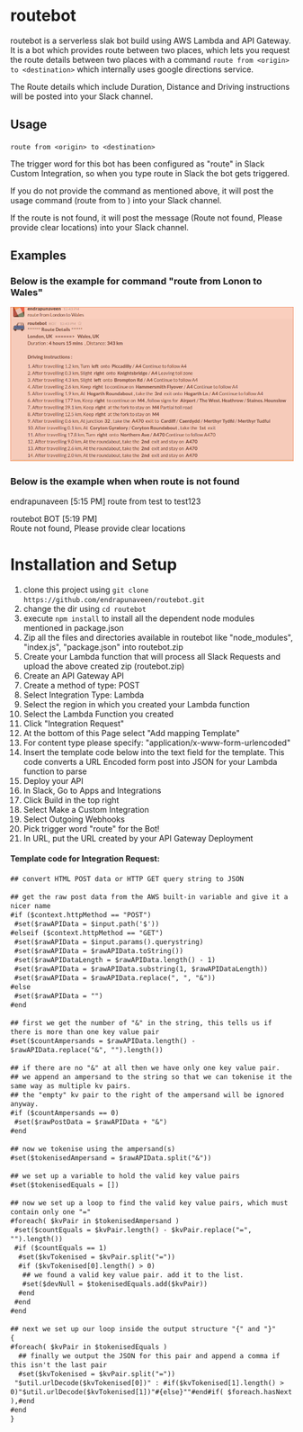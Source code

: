 # routebot
 routebot is a serverless slak bot build using AWS Lambda and API Gateway.
 It is a bot which provides route between two places, which lets you request the route details between two places with a command 
`route from <origin> to <destination>` which internally uses google directions service.

The Route details which include Duration, Distance and Driving instructions will be posted into your Slack channel.

## Usage
 `route from <origin> to <destination>`
 
 The trigger word for this bot has been configured as "route" in Slack Custom Integration, so when you type route in Slack the bot gets triggered.

 If you do not provide the command as mentioned above, it will post the usage command (route from <origin> to <destination>) into your Slack channel.

 If the route is not found, it will post the message (Route not found, Please provide clear locations) into your Slack channel.

## Examples
### Below is the example for command "route from Lonon to Wales"
 
 ![alt tag](./imgs/route_from_londo_to_wales)

### Below is the example when when route is not found

  endrapunaveen [5:15 PM] 
  route from test to test123

  routebot BOT [5:19 PM]  
  Route not found, Please provide clear locations
  
# Installation and Setup

1. clone this project using `git clone https://github.com/endrapunaveen/routebot.git`
2. change the dir using `cd routebot`
3. execute `npm install` to install all the dependent node modules mentioned in package.json
4. Zip all the files and directories available in routebot like "node_modules", "index.js", "package.json" into routebot.zip
5. Create your Lambda function that will process all Slack Requests and upload the above created zip (routebot.zip)
3. Create an API Gateway API
4. Create a method of type: POST
5. Select Integration Type: Lambda
6. Select the region in which you created your Lambda function
7. Select the Lambda Function you created
8. Click "Integration Request"
9. At the bottom of this Page select "Add mapping Template"
10. For content type please specify: "application/x-www-form-urlencoded"
11. Insert the template code below into the text field for the template. This code converts a URL Encoded form post into JSON for your Lambda function to parse
12. Deploy your API
13. In Slack, Go to Apps and Integrations
14. Click Build in the top right
15. Select Make a Custom Integration
16. Select Outgoing Webhooks
17. Pick trigger word "route" for the Bot!
18. In URL, put the URL created by your API Gateway Deployment

#### Template code for Integration Request:
```
## convert HTML POST data or HTTP GET query string to JSON
 
## get the raw post data from the AWS built-in variable and give it a nicer name
#if ($context.httpMethod == "POST")
 #set($rawAPIData = $input.path('$'))
#elseif ($context.httpMethod == "GET")
 #set($rawAPIData = $input.params().querystring)
 #set($rawAPIData = $rawAPIData.toString())
 #set($rawAPIDataLength = $rawAPIData.length() - 1)
 #set($rawAPIData = $rawAPIData.substring(1, $rawAPIDataLength))
 #set($rawAPIData = $rawAPIData.replace(", ", "&"))
#else
 #set($rawAPIData = "")
#end
 
## first we get the number of "&" in the string, this tells us if there is more than one key value pair
#set($countAmpersands = $rawAPIData.length() - $rawAPIData.replace("&", "").length())
 
## if there are no "&" at all then we have only one key value pair.
## we append an ampersand to the string so that we can tokenise it the same way as multiple kv pairs.
## the "empty" kv pair to the right of the ampersand will be ignored anyway.
#if ($countAmpersands == 0)
 #set($rawPostData = $rawAPIData + "&")
#end
 
## now we tokenise using the ampersand(s)
#set($tokenisedAmpersand = $rawAPIData.split("&"))
 
## we set up a variable to hold the valid key value pairs
#set($tokenisedEquals = [])
 
## now we set up a loop to find the valid key value pairs, which must contain only one "="
#foreach( $kvPair in $tokenisedAmpersand )
 #set($countEquals = $kvPair.length() - $kvPair.replace("=", "").length())
 #if ($countEquals == 1)
  #set($kvTokenised = $kvPair.split("="))
  #if ($kvTokenised[0].length() > 0)
   ## we found a valid key value pair. add it to the list.
   #set($devNull = $tokenisedEquals.add($kvPair))
  #end
 #end
#end
 
## next we set up our loop inside the output structure "{" and "}"
{
#foreach( $kvPair in $tokenisedEquals )
  ## finally we output the JSON for this pair and append a comma if this isn't the last pair
  #set($kvTokenised = $kvPair.split("="))
 "$util.urlDecode($kvTokenised[0])" : #if($kvTokenised[1].length() > 0)"$util.urlDecode($kvTokenised[1])"#{else}""#end#if( $foreach.hasNext ),#end
#end
}
```
